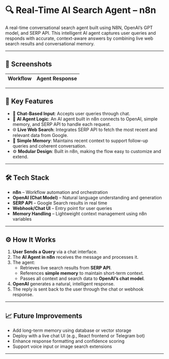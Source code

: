 # 🔍 Real-Time AI Search Agent – n8n

A real-time conversational search agent built using N8N, OpenAI’s GPT model, and SERP API. This intelligent AI agent captures user queries and responds with accurate, context-aware answers by combining live web search results and conversational memory.

---

## 📸 Screenshots

| Workflow | Agent Response |
|----------|----------------|


---

## 🧠 Key Features

- 💬 **Chat-Based Input**: Accepts user queries through chat.
- 🤖 **AI Agent Logic**: An AI agent built in n8n connects to OpenAI, simple memory, and SERP API to handle each request.
- 🌐 **Live Web Search**: Integrates SERP API to fetch the most recent and relevant data from Google.
- 🧠 **Simple Memory**: Maintains recent context to support follow-up queries and coherent conversation.
- ⚙️ **Modular Design**: Built in n8n, making the flow easy to customize and extend.

---

## 🛠 Tech Stack

- **n8n** – Workflow automation and orchestration  
- **OpenAI (Chat Model)** – Natural language understanding and generation  
- **SERP API** – Google Search results in real time  
- **Webhook/Chat UI** – Entry point for user queries  
- **Memory Handling** – Lightweight context management using n8n variables  

---

## ⚙️ How It Works

1. **User Sends a Query** via a chat interface.
2. The **AI Agent in n8n** receives the message and processes it.
3. The agent:
   - Retrieves live search results from **SERP API**.
   - References **simple memory** to maintain short-term context.
   - Passes all context and search data to **OpenAI’s chat model**.
4. **OpenAI** generates a natural, intelligent response.
5. The reply is sent back to the user through the chat or webhook response.

---


## 📈 Future Improvements

- Add long-term memory using database or vector storage  
- Deploy with a live chat UI (e.g., React frontend or Telegram bot)  
- Enhance response formatting and confidence scoring  
- Support voice input or image search extensions  

---





